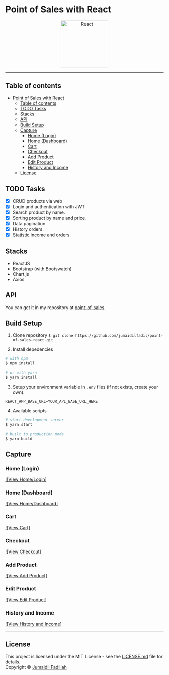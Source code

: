 # Point of Sales with React

<p align="center">
  <a href="https://reactjs.org/">
    <img title="React" src="https://upload.wikimedia.org/wikipedia/commons/thumb/a/a7/React-icon.svg/1200px-React-icon.svg.png" height="150" />
  </a>
</p>

---

## Table of contents

- [Point of Sales with React](#point-of-sales-with-react)
  - [Table of contents](#table-of-contents)
  - [TODO Tasks](#todo-tasks)
  - [Stacks](#stacks)
  - [API](#api)
  - [Build Setup](#build-setup)
  - [Capture](#capture)
    - [Home (Login)](#home-login)
    - [Home (Dashboard)](#home-dashboard)
    - [Cart](#cart)
    - [Checkout](#checkout)
    - [Add Product](#add-product)
    - [Edit Product](#edit-product)
    - [History and Income](#history-and-income)
  - [License](#license)

## TODO Tasks

- [x] CRUD products via web
- [x] Login and authentication with JWT
- [x] Search product by name.
- [x] Sorting product by name and price.
- [x] Data pagination.
- [x] History orders.
- [x] Statistic income and orders.

## Stacks

- ReactJS
- Bootstrap (with Bootswatch)
- Chart.js
- Axios

## API

You can get it in my repository at [point-of-sales](https://github.com/jumaidilfadil/point-of-sales).

## Build Setup

1. Clone repository
   `$ git clone https://github.com/jumaidilfadil/point-of-sales-react.git`

2. Install depedencies

```bash
# with npm
$ npm install

# or with yarn
$ yarn install
```

3. Setup your environment variable in `.env` files (if not exists, create your own).

```env
REACT_APP_BASE_URL=YOUR_API_BASE_URL_HERE

```

4. Available scripts

```bash
# start development server
$ yarn start

# built to production mode
$ yarn build
```

## Capture

### Home (Login)

[![View Home/Login]](https://raw.githubusercontent.com/jumaidilfadil/point-of-sales-react/master/screenshots/POS-Home_Login.png)

### Home (Dashboard)

[![View Home/Dashboard]](https://raw.githubusercontent.com/jumaidilfadil/point-of-sales-react/master/screenshots/POS-Home_Dashboard.png)

### Cart

[![View Cart]](https://raw.githubusercontent.com/jumaidilfadil/point-of-sales-react/master/screenshots/POS-Cart.png)

### Checkout

[![View Checkout]](https://raw.githubusercontent.com/jumaidilfadil/point-of-sales-react/master/screenshots/POS-Checkout.png)

### Add Product

[![View Add Product]](https://raw.githubusercontent.com/jumaidilfadil/point-of-sales-react/master/screenshots/POS-Add_Product_Form.png)

### Edit Product

[![View Edit Product]](https://raw.githubusercontent.com/jumaidilfadil/point-of-sales-react/master/screenshots/POS-Edit_Product_Form.png)

### History and Income

[![View History and Income]](https://raw.githubusercontent.com/jumaidilfadil/point-of-sales-react/master/screenshots/POS-History_and_Income.png)

---

## License

This project is licensed under the MIT License - see the [LICENSE.md](LICENSE.md) file for details.  
Copyright &copy; [Jumaidil Fadillah](https://github.com/jumaidilfadil)
